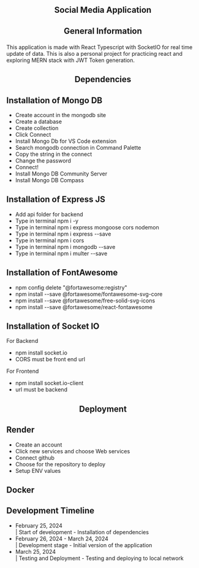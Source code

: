 ## <p align="center">Social Media Application</p>

## <p align="center">General Information</p>
This application is made with React Typescript with SocketIO for real time update of data. This is also a personal project for practicing 
react and exploring MERN stack with JWT Token generation.

## <p align="center">Dependencies</p>

## Installation of Mongo DB

- Create account in the mongodb site
- Create a database
- Create collection
- Click Connect
- Install Mongo Db for VS Code extension
- Search mongodb connection in Command Palette
- Copy the string in the connect 
- Change the password
- Connect!
- Install Mongo DB Community Server
- Install Mongo DB Compass

## Installation of Express JS

- Add api folder for backend
- Type in terminal npm i -y
- Type in terminal npm i express mongoose cors nodemon
- Type in terminal npm i express --save
- Type in terminal npm i cors
- Type in terminal npm i mongodb --save
- Type in terminal npm i multer --save

## Installation of FontAwesome

- npm config delete "@fortawesome:registry"
- npm install --save @fortawesome/fontawesome-svg-core
- npm install --save @fortawesome/free-solid-svg-icons
- npm install --save @fortawesome/react-fontawesome

## Installation of Socket IO

For Backend
- npm install socket.io
- CORS must be front end url

For Frontend
- npm install socket.io-client
- url must be backend


## <p align="center"> Deployment </p>
## Render
- Create an account 
- Click new services and choose Web services
- Connect github
- Choose for the repository to deploy
- Setup ENV values

## Docker



## Development Timeline

<ul>
<li>February 25, 2024</li> | Start of development - Installation of dependencies
<li>February 26, 2024 - March 24, 2024</li> | Development stage - Initial version of the application
<li>March 25, 2024</li> | Testing and Deployment - Testing and deploying to local network
</ul>

